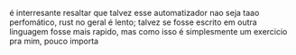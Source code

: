 é interresante resaltar que talvez esse automatizador nao seja taao perfomático, rust no geral é lento;
talvez se fosse escrito em outra linguagem fosse mais rapido, mas como isso é simplesmente um exercicio pra mim, pouco importa
